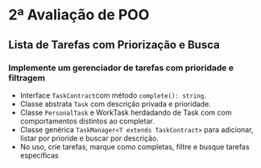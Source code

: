# 2ª Avaliação de POO

## Lista de Tarefas com Priorização e Busca

### Implemente um gerenciador de tarefas com prioridade e filtragem

* Interface ```TaskContract```com método ```complete(): string```.
* Classe abstrata ```Task``` com descrição privada e prioridade.
* Classe ```PersonalTask``` e WorkTask herdadando de Task com com comportamentos distintos ao completar.
* Classe genérica ```TaskManager<T extends TaskContract>``` para adicionar, listar por prioride e buscar por descrição.
* No uso, crie tarefas, marque como completas, filtre e busque tarefas específicas
